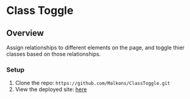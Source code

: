 # Class Toggle

## Overview

Assign relationships to different elements on the page, and toggle thier classes based on those relationships.  

### Setup

1. Clone the repo: `https://github.com/Malkons/ClassToggle.git`
2. View the deployed site: [here](https://malkons.github.io/ClassToggle/)